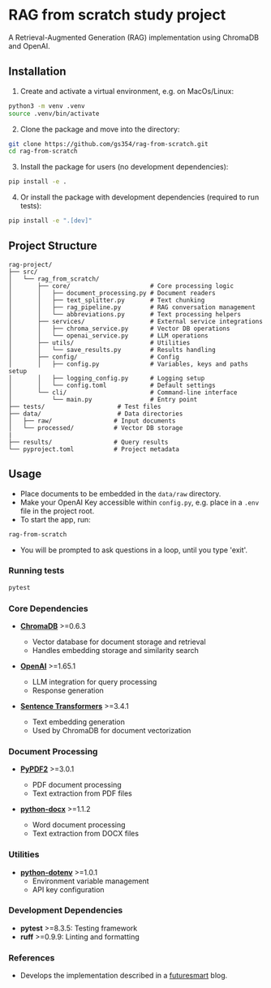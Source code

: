# RAG from scratch study project

A Retrieval-Augmented Generation (RAG) implementation using ChromaDB and OpenAI.

## Installation

1. Create and activate a virtual environment, e.g. on MacOs/Linux:
```bash
python3 -m venv .venv
source .venv/bin/activate
```

2. Clone the package and move into the directory:
```bash
git clone https://github.com/gs354/rag-from-scratch.git
cd rag-from-scratch
```

3. Install the package for users (no development dependencies):
```bash
pip install -e .
```

4. Or install the package with development dependencies (required to run tests):
```bash
pip install -e ".[dev]"
```

## Project Structure

```
rag-project/
├── src/
│   └── rag_from_scratch/
│       ├── core/                      # Core processing logic
│       │   ├── document_processing.py # Document readers
│       │   ├── text_splitter.py       # Text chunking
│       │   ├── rag_pipeline.py        # RAG conversation management
│       │   └── abbreviations.py       # Text processing helpers
│       ├── services/                  # External service integrations
│       │   ├── chroma_service.py      # Vector DB operations
│       │   └── openai_service.py      # LLM operations
│       ├── utils/                     # Utilities
│       │   └── save_results.py        # Results handling
│       ├── config/                    # Config
│       │   ├── config.py              # Variables, keys and paths setup
│       │   ├── logging_config.py      # Logging setup
│       │   └── config.toml            # Default settings
│       └── cli/                       # Command-line interface
│           └── main.py                # Entry point
├── tests/                    # Test files
├── data/                     # Data directories
│   ├── raw/                 # Input documents
│   └── processed/           # Vector DB storage
|
├── results/                 # Query results  
└── pyproject.toml           # Project metadata
```

## Usage
- Place documents to be embedded in the `data/raw` directory.
- Make your OpenAI Key accessible within `config.py`, e.g. place in a `.env` file in the project root.
- To start the app, run:

```bash
rag-from-scratch
```
- You will be prompted to ask questions in a loop, until you type 'exit'.

### Running tests

```bash
pytest
```


### Core Dependencies
- **[ChromaDB](https://www.trychroma.com/)** >=0.6.3
  - Vector database for document storage and retrieval
  - Handles embedding storage and similarity search

- **[OpenAI](https://platform.openai.com/docs/introduction)** >=1.65.1
  - LLM integration for query processing
  - Response generation

- **[Sentence Transformers](https://www.sbert.net/)** >=3.4.1
  - Text embedding generation
  - Used by ChromaDB for document vectorization

### Document Processing
- **[PyPDF2](https://pypdf2.readthedocs.io/en/latest/)** >=3.0.1
  - PDF document processing
  - Text extraction from PDF files

- **[python-docx](https://python-docx.readthedocs.io/en/latest/)** >=1.1.2
  - Word document processing
  - Text extraction from DOCX files

### Utilities
- **[python-dotenv](https://github.com/theskumar/python-dotenv)** >=1.0.1
  - Environment variable management
  - API key configuration

### Development Dependencies
- **pytest** >=8.3.5: Testing framework
- **ruff** >=0.9.9: Linting and formatting

### References
- Develops the implementation described in a [futuresmart](https://blog.futuresmart.ai/building-rag-applications-without-langchain-or-llamaindex) blog.